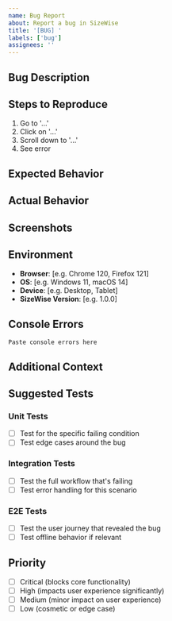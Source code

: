 ```yaml
---
name: Bug Report
about: Report a bug in SizeWise
title: '[BUG] '
labels: ['bug']
assignees: ''
---
```


## Bug Description
<!-- A clear and concise description of what the bug is -->

## Steps to Reproduce
1. Go to '...'
2. Click on '...'
3. Scroll down to '...'
4. See error

## Expected Behavior
<!-- What you expected to happen -->

## Actual Behavior
<!-- What actually happened -->

## Screenshots
<!-- If applicable, add screenshots to help explain your problem -->

## Environment
- **Browser**: [e.g. Chrome 120, Firefox 121]
- **OS**: [e.g. Windows 11, macOS 14]
- **Device**: [e.g. Desktop, Tablet]
- **SizeWise Version**: [e.g. 1.0.0]

## Console Errors
<!-- Any errors in the browser console -->
```
Paste console errors here
```

## Additional Context
<!-- Any other context about the problem -->

## Suggested Tests
<!-- Tests that should be added to prevent regression -->

### Unit Tests
- [ ] Test for the specific failing condition
- [ ] Test edge cases around the bug

### Integration Tests
- [ ] Test the full workflow that's failing
- [ ] Test error handling for this scenario

### E2E Tests
- [ ] Test the user journey that revealed the bug
- [ ] Test offline behavior if relevant

## Priority
- [ ] Critical (blocks core functionality)
- [ ] High (impacts user experience significantly)  
- [ ] Medium (minor impact on user experience)
- [ ] Low (cosmetic or edge case)
